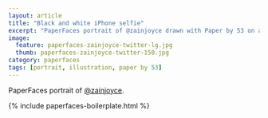 ```yaml
---
layout: article
title: "Black and white iPhone selfie"
excerpt: "PaperFaces portrait of @zainjoyce drawn with Paper by 53 on an iPad."
image: 
  feature: paperfaces-zainjoyce-twitter-lg.jpg
  thumb: paperfaces-zainjoyce-twitter-150.jpg
category: paperfaces
tags: [portrait, illustration, paper by 53]
---
```


PaperFaces portrait of [@zainjoyce](http://twitter.com/zainjoyce).

{% include paperfaces-boilerplate.html %}